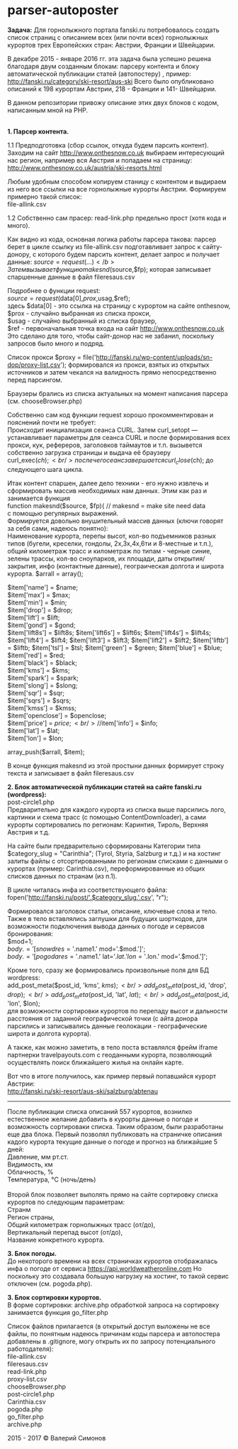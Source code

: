 # parser-autoposter
<b>Задача:</b></b>
Для горнолыжного портала fanski.ru потребовалось создать список страниц с описанием всех (или почти всех) горнолыжных курортов трех Европейских стран: Австрии, Франции и Швейцарии. 

В декабре 2015 - январе 2016 гг. эта задача была успешно решена благодаря двум созданным блокам: парсеру контента и блоку автоматической публикации статей (автопостеру) , пример: http://fanski.ru/category/ski-resort/aus-ski </b>
Всего было опубликовано описаний к 198 курортам Австрии, 218 - Франции и 141- Швейцарии.</b>

В данном репозитории привожу описание этих двух блоков с кодом, написанным мной на PHP. 

</br>
<b>1. Парсер контента.</b>

1.1 Предподготовка (сбор ссылок, откуда будем парсить контент).
Заходим на сайт http://www.onthesnow.co.uk выбираем интересующий нас регион, например вся Австрия и попадаем на страницу:<br/>
http://www.onthesnow.co.uk/austria/ski-resorts.html

Любым удобным способом копируем станицу с контентом и выдираем из него все ссылки на все горнолыжные курорты Австрии. Формируем примерно такой список:<br/>
file-allink.csv

1.2 Собственно сам прасер: read-link.php предельно прост (хотя кода и много).

Как видно из кода, основная логика работы парсера такова: </b>
парсер берет в цикле ссылку из file-allink.csv</b>
подготавливает запрос к сайту-донору, с которого будем парсить контент, </b>
делает запрос и получает данные: $source = request(...)</b>
Затем вызывает функцию makesnd($source,$fp); которая записывает спаршенные данные в файл fileresaus.csv</b>

Подробнее о функции request:<br/>
$source = request($data[0],$prox,$usag,$ref); <br/>
здесь $data[0] - это ссылка на страницу с курортом на сайте onthesnow, <br/>
$prox - случайно выбранная из списка прокси, <br/>
$usag - случайно выбранный из списка браузер, <br/>
$ref - первоначальная точка входа на сайт http://www.onthesnow.co.uk<br/>
Это сделано для того, чтобы сайт-донор нас не забанил, поскольку запросов было много и подряд.<br/>

Список прокси $proxy = file('http://fanski.ru/wp-content/uploads/sn-dop/proxy-list.csv'); формировался из прокси, взятых из открытых источников и затем чекался на валидность прямо непосредственно перед парсингом.

Браузеры брались из списка актуальных на момент написания парсера (см. chooseBrowser.php)

Собственно сам код функции request хорошо прокомментирован и пояснений почти не требует:  <br/>
Происходит инициализация сеанса CURL. Затем curl_setopt — устанавливает параметры для сеанса CURL и после формирования всех прокси, кук, рефереров, заголовков таймаутов и т.п. вызывется собственно загрузка страницы и выдача её браузеру<br/>
curl_exec($ch);<br/>
после чего сеанс завершается curl_close($ch); до следующего шага цикла.

Итак контент спаршен, далее дело техники - его нужно извлечь и сформировать массив необходимых нам данных. 
Этим как раз и занимается функция <br/>
function makesnd($source, $fp){ // makesnd = make site need data<br/>
с помощью регулярных выражений.<br/>
Формируется довольно внушительный массив данных (ключи говорят за себя сами, надеюсь понятно):<br/>
Наименование курорта, перепы высот, кол-во подъемников разных типов (бугели, креселки, гондолы, 2х,3х,4х,6ти и 8-местные и т.п.), общий километраж трасс и километраж по типам - черные синие, зелены трассы, кол-во сноупарков, их площади, даты открытия/закрытия, инфо (контактные данные), геограическая долгота и широта курорта.
$arrall = array();<br/>

$item['name'] = $name;<br/>
$item['max'] = $max;<br/>
$item['min'] = $min;<br/>
$item['drop'] = $drop;<br/>
$item['lift'] = $lift;<br/>
$item['gond'] = $gond;<br/>
$item['lift8s'] = $lift8s;
$item['lift6s'] = $lift6s;
$item['lift4s'] = $lift4s;
$item['lift4'] = $lift4;
$item['lift3'] = $lift3;
$item['lift2'] = $lift2;
$item['liftb'] = $liftb;
$item['tsl'] = $tsl;
$item['green'] = $green;
$item['blue'] = $blue;
$item['red'] = $red;<br/>
$item['black'] = $black;<br/>
$item['kms'] = $kms;<br/>
$item['spark'] = $spark;<br/>
$item['slong'] = $slong;<br/>
$item['sqr'] = $sqr;<br/>
$item['sqrs'] = $sqrs;<br/>
$item['kmss'] = $kmss;<br/>
$item['openclose'] = $openclose;<br/>
$item['price'] = $price;<br/>
//$item['info'] = $info;<br/>
$item['lat'] = $lat;<br/>
$item['lon'] = $lon;<br/>

array_push($arrall, $item);<br/>

В конце функция makesnd из этой простыни данных формирует строку текста и записывает в файл fileresaus.csv

<b>2. Блок автоматической публикации статей на сайте fanski.ru (wordpress):</b> <br/>
post-circle1.php<br/>
Предварительно для каждого курорта из списка выше парсились лого, картинки и схема трасс (с помощью ContentDownloader), а сами курорты сортировались по регионам: Каринтия, Тироль, Верхняя Австрия и т.д. 

На сайте были предварительно сформированы Категории типа $category_slug = "Carinthia"; (Tyrol, Styria,  Salzburg и т.д.) и  на хостинг залиты файлы с отсортированными по регионам списками с данными о курортах (пример: Carinthia.csv), переформированные из общих списков данных по странам (из п.1).

В цикле читалась инфа из соответствующего файла: <br/>
fopen('http://fanski.ru/post/'.$category_slug.'.csv', "r");

Формировался заголовок статьи, описание, ключевые слова и тело.<br/>
Также в тело вставлялись заглушки для будущих шорткодов, для возможности подключения вывода данных о погоде и сервисов бронирования:<br/>
$mod=1;<br/>
$body .='[snowd res='.$name1.' mod='.$mod.']';<br/>
$body .='[pogoda res='.$name1.' lat='.$lat.' lon='.$lon.' mod='.$mod.']';<br/>

Кроме того, сразу же формировались произвольные поля для БД wordpress:<br/>
	add_post_meta($post_id, 'kms', $kms);<br/>
	add_post_meta($post_id, 'drop', $drop);<br/>
	add_post_meta($post_id, 'lat', $lat);<br/>
	add_post_meta($post_id, 'lon', $lon);<br/>
	для возможности сортировки курортов по перепаду высот и дальности расстояния от заданной географической точки (с айта донора парсились и записывались данные геолокации - географические широта и долгота курорта).

А также, как можно заметить, в тело поста вставлялся фрейм iframe партнерки travelpayouts.com с геоданными курорта, позволяющий осуществлять поиск ближайшего жилья на онлайн карте.
	
Вот что в итоге получилось, как пример первый попавшийся курорт Австрии:<br/>
http://fanski.ru/ski-resort/aus-ski/salzburg/abtenau

********************************************************************************

После публикации списка описаний 557 курортов, вознилко естественное желание добавить в курорты данные о погоде и возможность сортироваки списка. Таким образом, были разработаны еще два блока. </b>
Первый позволял публиковать на страничке описания кадого курорта текущие данные о погоде и прогноз на ближайшие 5 дней:  </br>
Давление, мм рт.ст.</br>
Видимость, км</br>
Облачность, %</br>
Температура, °C (ночь/день)</br>
</br>
Второй блок позволяет выполять  прямо на сайте сортировку списка курортов по следующим параметрам:</br>
Странм </br>
Регион страны, </br>
Общий километраж горнолыжных трасс (от/до), </br>
Вертикальный перепад высот (от/до),</br>
Название конкретного курорта.</br>

<b>3. Блок погоды.</b><br/>
До некоторого времени на всех страничках курортов отображалась инфа о погоде от сервиса https://api.worldweatheronline.com Но поскольку это создавала большую нагрузку на хостинг, то такой сервис отключен (см. pogoda.php).

<b>3. Блок сортировки курортов.</b><br/>
В форме сортировки: archive.php обработкой запроса на сортировку занимается функция go_filter.php

Список файлов прилагается (в открытый доступ выложены не все файлы, по понятным надеюсь причинам коды парсера и автопостера добавлены в .gitignore, могу открыть их по запросу потенциального работодателя):<br/>
file-allink.csv<br/>
fileresaus.csv<br/>
read-link.php<br/>
proxy-list.csv<br/>
chooseBrowser.php<br/>
post-circle1.php<br/>
Carinthia.csv<br/>
pogoda.php<br/>
go_filter.php<br/>
archive.php<br/>

2015 - 2017 © Валерий Симонов
